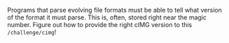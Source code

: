 Programs that parse evolving file formats must be able to tell what version of the format it must parse.
This is, often, stored right near the magic number.
Figure out how to provide the right cIMG version to this `/challenge/cimg`!
